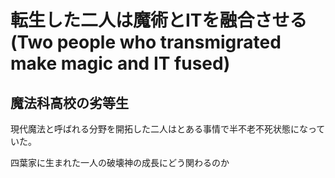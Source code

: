 # 転生した二人は魔術とITを融合させる(Two people who transmigrated make magic and IT fused)

## 魔法科高校の劣等生

現代魔法と呼ばれる分野を開拓した二人はとある事情で半不老不死状態になっていた。

四葉家に生まれた一人の破壊神の成長にどう関わるのか
